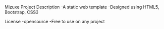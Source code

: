 Mizuxe Project
Description
-A static web template -Designed using HTML5, Bootstrap, CSS3

License
-opensource -Free to use on any project
